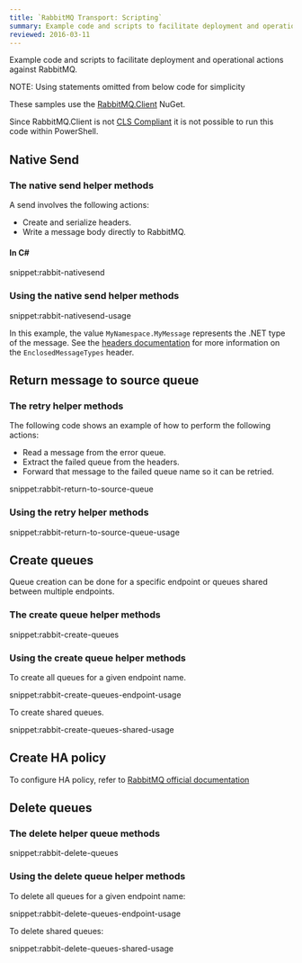 ```yaml
---
title: `RabbitMQ Transport: Scripting`
summary: Example code and scripts to facilitate deployment and operational actions against RabbitMQ.
reviewed: 2016-03-11
---
```


Example code and scripts to facilitate deployment and operational actions against RabbitMQ.

NOTE: Using statements omitted from below code for simplicity

These samples use the [RabbitMQ.Client](https://www.nuget.org/packages/RabbitMQ.Client/) NuGet.

Since RabbitMQ.Client is not [CLS Compliant](https://msdn.microsoft.com/en-us/library/system.clscompliantattribute.aspx) it is not possible to run this code within PowerShell.


## Native Send


### The native send helper methods

A send involves the following actions:

 * Create and serialize headers.
 * Write a message body directly to RabbitMQ.


#### In C&#35;

snippet:rabbit-nativesend


### Using the native send helper methods

snippet:rabbit-nativesend-usage

In this example, the value `MyNamespace.MyMessage` represents the .NET type of the message. See the [headers documentation](/nservicebus/messaging/headers.md) for more information on the `EnclosedMessageTypes` header.


## Return message to source queue


### The retry helper methods

The following code shows an example of how to perform the following actions:

 * Read a message from the error queue.
 * Extract the failed queue from the headers.
 * Forward that message to the failed queue name so it can be retried.

snippet:rabbit-return-to-source-queue


### Using the retry helper methods

snippet:rabbit-return-to-source-queue-usage


## Create queues

Queue creation can be done for a specific endpoint or queues shared between multiple endpoints.


### The create queue helper methods

snippet:rabbit-create-queues


### Using the create queue helper methods

To create all queues for a given endpoint name.

snippet:rabbit-create-queues-endpoint-usage

To create shared queues.

snippet:rabbit-create-queues-shared-usage


## Create HA policy

To configure HA policy, refer to [RabbitMQ official documentation](https://www.rabbitmq.com/ha.html)


## Delete queues


### The delete helper queue methods

snippet:rabbit-delete-queues


### Using the delete queue helper methods

To delete all queues for a given endpoint name:

snippet:rabbit-delete-queues-endpoint-usage

To delete shared queues:

snippet:rabbit-delete-queues-shared-usage
